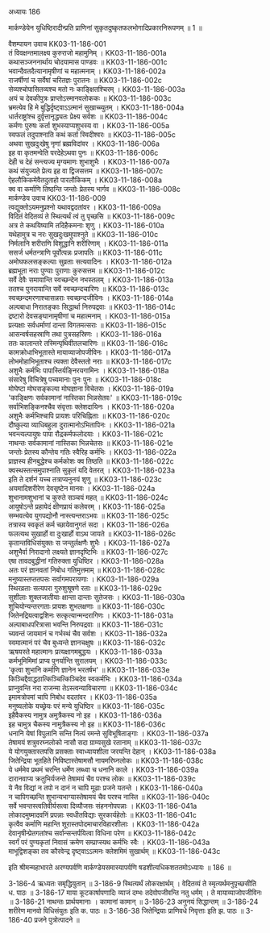 अध्यायः 186

मार्कण्डेयेन युधिष्ठिरादीन्प्रति प्राणिनां सुकृतदुष्कृतफलभोगादिप्रकारनिरूपणम् ॥ 1 ॥

वैशम्पायन उवाच 	KK03-11-186-001  
तं विवक्षन्तमालक्ष्य कुरुराजो महामुनिम् ।	KK03-11-186-001a  
कथासञ्जननार्थाय चोदयामास पाण्डवः ॥	KK03-11-186-001c  
भवान्दैवतदैत्यानामृषीणां च महात्मनाम् ।	KK03-11-186-002a  
राजर्षीणां च सर्वेषां चरितज्ञः पुरातनः ॥	KK03-11-186-002c  
सेव्यश्चोपासितव्यश्च मतो नः काङ्क्षितश्चिरम् ।	KK03-11-186-003a  
अयं च देवकीपुत्रः प्राप्तोऽस्मानवलोककः ॥	KK03-11-186-003c  
भ्रमत्येव हि मे बुद्धिर्दृष्ट्वाऽऽत्मानं सुखाच्च्युतम् ।	KK03-11-186-004a  
धार्तराष्ट्रांश्च दुर्वृत्तानृद्ध्यतः प्रेक्ष्य सर्वशः ॥	KK03-11-186-004c  
कर्मणः पुरुषः कर्ता शुभस्याप्यशुभस्य वा ।	KK03-11-186-005a  
स्वफलं तदुपाश्नाति कथं कर्ता स्विदीश्वरः ॥	KK03-11-186-005c  
अथवा सुखदुःखेषु नृणां ब्रह्मविदांवर ।	KK03-11-186-006a  
इह वा कृतमन्वेति परदेहेऽथवा पुनः ॥	KK03-11-186-006c  
देही च देहं सन्त्यज्य मृग्यमाणः शुभाशुभैः ।	KK03-11-186-007a  
कथं संयुज्यते प्रेत्य इह वा द्विजसत्तम ॥	KK03-11-186-007c  
ऐहलौकिकमेवैतदुताहो पारलौकिकम् ।	KK03-11-186-008a  
क्व वा कर्माणि तिष्ठन्ति जन्तोः प्रेतस्य भार्गव ॥	KK03-11-186-008c  
मार्कण्डेय उवाच 	KK03-11-186-009  
त्वद्युक्तोऽयमनुप्रश्नो यथावद्वदतांवर ।	KK03-11-186-009a  
विदितं वेदितव्यं ते स्थित्यर्थं त्वं तु पृच्छसि ॥	KK03-11-186-009c  
अत्र ते कथयिष्यामि तदिहैकमनाः शृणु ।	KK03-11-186-010a  
यथेहामुत्र च नरः सुखदुःखमुपाश्नुते ॥	KK03-11-186-010c  
निर्मलानि शरीराणि विशुद्धानि शरीरिणाम् ।	KK03-11-186-011a  
ससर्ज धर्मतन्त्राणि पूर्वोत्पन्नः प्रजापतिः ॥	KK03-11-186-011c  
अमोघफलसङ्कल्पाः सुव्रताः सत्यवादिनः ।	KK03-11-186-012a  
ब्रह्मभूता नराः पुण्याः पुराणाः कुरुसत्तम ॥	KK03-11-186-012c  
सर्वे देवैः समायान्ति स्वच्छन्देन नभस्तलम् ।	KK03-11-186-013a  
ततश्च पुनरायान्ति सर्वे स्वच्छन्दचारिणः ॥	KK03-11-186-013c  
स्वच्छन्दमरणाश्चासन्नराः स्वच्छन्दजीविनः ।	KK03-11-186-014a  
अल्पबाधा निरातङ्काः सिद्धार्था निरुपद्रवाः ॥	KK03-11-186-014c  
द्रष्टारो देवसङ्घानामृषीणां च महात्मनाम् ।	KK03-11-186-015a  
प्रत्यक्षाः सर्वधर्माणां दान्ता विगतमत्सराः ॥	KK03-11-186-015c  
आसन्वर्षसहस्राणि तथा पुत्रसहस्रिणः ।	KK03-11-186-016a  
ततः कालान्तरे तस्मिन्पृथिवीतलचारिणः ॥	KK03-11-186-016c  
कामक्रोधाभिभूतास्ते मायाव्याजोपजीविनः ।	KK03-11-186-017a  
लोभमोहाभिभूताश्च त्यक्ता देवैस्ततो नराः ॥	KK03-11-186-017c  
अशुभैः कर्मभिः पापास्तिर्यङ्निरयगामिनः ।	KK03-11-186-018a  
संसारेषु विचित्रेषु पच्यमानाः पुनः पुनः ॥	KK03-11-186-018c  
मोघेष्टा मोघसङ्कल्पा मोघज्ञाना विचेतसः ।	KK03-11-186-019a  
\'काङ्क्षिणः सर्वकामानां नास्तिका भिन्नसेतवः\' ॥	KK03-11-186-019c  
सर्वाभिशङ्किनश्चैव संवृत्ताः क्लेशदायिनः ।	KK03-11-186-020a  
अशुभैः कर्मभिश्चापि प्रायशः परिचिह्निताः ॥	KK03-11-186-020c  
दौष्कुल्या व्याधिबहुला दुरात्मानोऽभितापिनः ।	KK03-11-186-021a  
भवन्त्यल्पायुषः पापा रौद्रकर्मफलोदयाः ।	KK03-11-186-021c  
नाथन्तः सर्वकामानां नास्तिका भिन्नचेतसः ॥	KK03-11-186-021e  
जन्तोः प्रेतस्य कौन्तेय गतिः स्वैरिह कर्मभिः ।	KK03-11-186-022a  
प्राज्ञस्य हीनबुद्धेश्च कर्मकोशः क्व तिष्ठति ॥	KK03-11-186-022c  
क्वस्थस्तत्समुपाश्नाति सुकृतं यदि वेतरत् ।	KK03-11-186-023a  
इति ते दर्शनं यच्च तत्राप्यनुनयं शृणु ॥	KK03-11-186-023c  
अयमादिशरीरेण देवसृष्टेन मानवः ।	KK03-11-186-024a  
शुभानामशुभानां च कुरुते सञ्चयं महत् ॥	KK03-11-186-024c  
आयुषोऽन्ते प्रहायेदं क्षीणप्रायं कलेवरम् ।	KK03-11-186-025a  
सम्भवत्येव युगपद्योनौ नास्त्यन्तराऽभवः ॥	KK03-11-186-025c  
तत्रास्य स्वकृतं कर्म च्छायेवानुगतं सदा ।	KK03-11-186-026a  
फलत्यथ सुखार्हो वा दुःखार्हो वाऽथ जायते ॥	KK03-11-186-026c  
कृतान्तविधिसंयुक्तः स जन्तुर्लक्षणैः शुभैः ।	KK03-11-186-027a  
अशुभैर्वा निरादानो लक्ष्यते ज्ञानदृष्टिभिः ॥	KK03-11-186-027c  
एषा तावदबुद्धीनां गतिरुक्ता युधिष्ठिर ।	KK03-11-186-028a  
अतः परं ज्ञानवतां निबोध गतिमुत्तमाम् ॥	KK03-11-186-028c  
मनुष्यास्तप्ततपसः सर्वागमपरायणाः ।	KK03-11-186-029a  
स्थिरव्रताः सत्यपरा गुरुशुश्रूषणे रताः ॥	KK03-11-186-029c  
सुशीलाः शुक्लजातीयाः क्षान्ता दान्ताः सुतेजसः ।	KK03-11-186-030a  
शुचियोन्यन्तरगताः प्रायशः शुभलक्षणाः ॥	KK03-11-186-030c  
जितेनद्रियत्वाद्वशिनः सत्कृत्यान्मन्दरागिणः ।	KK03-11-186-031a  
अल्पाबाधपरित्रासा भवन्ति निरुपद्रवाः ॥	KK03-11-186-031c  
च्यवन्तं जायमानं च गर्भस्थं चैव सर्वशः ।	KK03-11-186-032a  
स्वमात्मानं परं चैव बुध्यन्ते ज्ञानचक्षुषः ॥	KK03-11-186-032c  
ऋषयस्ते महात्मानः प्रत्यक्षागमबुद्धयः ।	KK03-11-186-033a  
कर्मभूमिमिमां प्राप्य पुनर्यान्ति सुरालयम् ।	KK03-11-186-033c  
\'कृत्वा शुभानि कर्माणि ज्ञानेन भरतर्षभ\' ॥	KK03-11-186-033e  
किञ्चिद्दैवाद्धठात्किञ्चित्किञ्चिदेव स्वकर्मभिः ।	KK03-11-186-034a  
प्राप्नुवन्ति नरा राजन्मा तेऽस्त्वन्याविचारणा ॥	KK03-11-186-034c  
इमामत्रोपमां चापि निबोध वदतांवर ।	KK03-11-186-035a  
मनुष्यलोके यच्छ्रेयः परं मन्ये युधिष्ठिर ॥	KK03-11-186-035c  
इहैवैकस्य नामुत्र अमुत्रैकस्य नो इह ।	KK03-11-186-036a  
इह चामुत्र चैकस्य नामुत्रैकस्य नो इह ॥	KK03-11-186-036c  
धनानि येषां विपुलानि सन्ति नित्यं रमन्ते सुविभूषिताङ्गाः ।	KK03-11-186-037a  
तेषामयं शत्रुवरघ्नलोको नासौ सदा ग्राम्यसुखे रतानाम् ॥	KK03-11-186-037c  
ये योगयुक्तास्तपसि प्रसक्ताः स्वाध्यायशीला जरयन्ति देहान् ।	KK03-11-186-038a  
जितेन्द्रिया भूतहिते निविष्टास्तेषामसौ नायमरिघ्नलोकः ॥	KK03-11-186-038c  
ये धर्ममेव प्रथमं चरन्ति धर्मेण लब्ध्वा च धनानि काले ।	KK03-11-186-039a  
दारानवाप्य क्रतुभिर्यजन्ते तेषामयं चैव परश्च लोकः ॥	KK03-11-186-039c  
ये नैव विद्यां न तपो न दानं न चापि मूढाः प्रजने यतन्ते ।	KK03-11-186-040a  
न चापिगच्छन्ति शुभान्यभाग्यास्तेषामयं चैव परश्च नास्ति ॥	KK03-11-186-040c  
सर्वे भवन्तस्त्वतिवीर्यसत्वा दिव्यौजसः संहननोपपन्नाः ।	KK03-11-186-041a  
लोकादमुष्मादवनिं प्रपन्नाः स्वधीतविद्याः सुरकार्यहेतोः ॥	KK03-11-186-041c  
कृत्वैव कर्माणि महान्ति शूरास्तपोदमाचारविहारशीलाः ।	KK03-11-186-042a  
देवानृषीन्प्रेतगतांश्च सर्वान्सन्तर्पयित्वा विधिना परेण ॥	KK03-11-186-042c  
स्वर्गं परं पुण्यकृतां निवासं क्रमेण सम्प्राप्स्यथ कर्मभिः स्वैः ।	KK03-11-186-043a  
माभूद्विशङ्का तव कौरवेन्द्र दृष्ट्वाऽऽत्मनः क्लेशमिमं सुखार्थम् ॥	KK03-11-186-043c  

इति श्रीमन्महाभारते अरण्यपर्वणि मार्कण्डेयसमास्यापर्वणि षडशीत्यधिकशततमोऽध्यायः ॥ 186 ॥

3-186-4 ऋध्यतः समृद्धियुतान् ॥ 3-186-9 स्थित्यर्थं लोकरक्षार्थम् । वेदितव्यं ते स्मृत्यर्थमनुपृच्छसीति ध. पाठः ॥ 3-186-17 माया कूटकार्षापणादिः व्याजं दम्भः तदेवोपजीवन्ति नतु धर्मम् । ते मायाव्याजोपजीविनः ॥ 3-186-21 नाथन्तः प्रार्थयमानाः । कामानां कामान् ॥ 3-186-23 अनुनयं सिद्धान्तम् ॥ 3-186-24 शरीरेण मानवो विधिसंयुतः इति क. पाठः ॥ 3-186-38 जितेन्द्रियाः प्राणिवधे निवृत्ताः इति झ. पाठः ॥ 3-186-40 प्रजने पुत्रोत्पादने ॥
